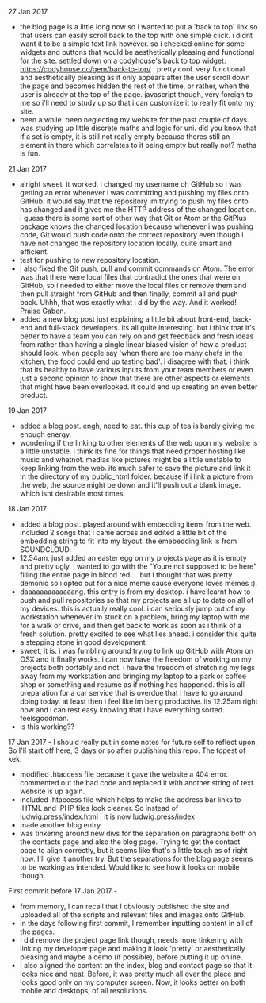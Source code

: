 27 Jan 2017
- the blog page is a little long now so i wanted to put a 'back to top' link so that users can easily scroll back to the top with one simple click. i didnt want it to be a simple text link however. so i checked online for some widgets and buttons that would be aesthetically pleasing and functional for the site. settled down on a codyhouse's back to top widget: https://codyhouse.co/gem/back-to-top/ .
pretty cool. very functional and aesthetically pleasing as it only appears after the user scroll down the page and becomes hidden the rest of the time, or rather, when the user is already at the top of the page.
javascript though, very foreign to me so i'll need to study up so that i can customize it to really fit onto my site.  
- been a while. been neglecting my website for the past couple of days. was studying up little discrete maths and logic for uni. did you know that if a set is empty, it is still not really empty because theres still an element in there which correlates to it being empty but really not? maths is fun.

21 Jan 2017
- alright sweet, it worked. i changed my username oh GitHub so i was getting an error whenever i was committing and pushing my files onto GitHub. it would say that the repository im trying to push my files onto has changed and it gives me the HTTP address of the changed location. i guess there is some sort of other way that Git or Atom or the GitPlus package knows the changed location because whenever i was pushing code, Git would push code onto the correct repository even though i have not changed the repository location locally. quite smart and efficient.
- test for pushing to new repository location.
- i also fixed the Git push, pull and commit commands on Atom. The error was that there were local files that contradict the ones that were on GitHub, so i needed to either move the local files or remove them and then pull straight from GitHub and then finally, commit all and push back. Uhhh, that was exactly what i did by the way. And it worked! Praise Gaben.
- added a new blog post just explaining a little bit about front-end, back-end and full-stack developers. its all quite interesting. but i think that it's better to have a team you can rely on and get feedback and fresh ideas from rather than having a single linear biased vision of how a product should look. when people say 'when there are too many chefs in the kitchen, the food could end up tasting bad'. i disagree with that. i think that its healthy to have various inputs from your team members or even just a second opinion to show that there are other aspects or elements that might have been overlooked. it could end up creating an even better product.

19 Jan 2017
- added a blog post. engh, need to eat. this cup of tea is barely giving me enough energy.
- wondering if the linking to other elements of the web upon my website is a little unstable. i think its fine for things that need proper hosting like music and whatnot. medias like pictures might be a little unstable to keep linking from the web. its much safer to save the picture and link it in the directory of my public_html folder. because if i link a picture from the web, the source might be down and it'll push out a blank image. which isnt desirable most times.

18 Jan 2017
- added a blog post. played around with embedding items from the web. included 2 songs that i came across and edited a little bit of the embedding string to fit into my layout. the emebedding link is from SOUNDCLOUD.  
- 12.54am, just added an easter egg on my projects page as it is empty and pretty ugly. i wanted to go with the "Youre not supposed to be here" filling the entire page in blood red ... but i thought that was pretty demonic so i opted out for a nice meme cause everyone loves memes :).
- daaaaaaaaaaaaang. this entry is from my desktop. i have learnt how to push and pull repositories so that my projects are all up to date on all of my devices. this is actually really cool. i can seriously jump out of my workstation whenever im stuck on a problem, bring my laptop with me for a walk or drive, and then get back to work as soon as i think of a fresh solution. pretty excited to see what lies ahead. i consider this quite a stepping stone in good development.
- sweet, it is. i was fumbling around trying to link up GitHub with Atom on OSX and it finally works. i can now have the freedom of working on my projects both portably and not. i have the freedom of stretching my legs away from my workstation and bringing my laptop to a park or coffee shop or something and resume as if nothing has happened. this is all preparation for a car service that is overdue that i have to go around doing today. at least then i feel like im being productive. its 12.25am right now and i can rest easy knowing that i have everything sorted. feelsgoodman.
- is this working??

17 Jan 2017 - I should really put in some notes for future self to reflect upon. So I'll start off here, 3 days or so after publishing this repo. The topest of kek.
- modified .htaccess file because it gave the website a 404 error. commented out the bad code and replaced it with another string of text. website is up again.
- included .htaccess file which helps to make the address bar links to .HTML and .PHP files look cleaner. So instead of ludwig.press/index.html , it is now ludwig.press/index
- made another blog entry
- was tinkering around new divs for the separation on paragraphs both on the contacts page and also the blog page. Trying to get the contact page to align correctly, but it seems like that's a little tough as of right now. I'll give it another try. But the separations for the blog page seems to be working as intended. Would like to see how it looks on mobile though.

First commit before 17 Jan 2017 -
- from memory, I can recall that I obviously published the site and uploaded all of the scripts and relevant files and images onto GitHub.
- in the days following first commit, I remember inputting content in all of the pages.
- I did remove the project page link though, needs more tinkering with linking my developer page and making it look 'pretty' or aesthetically pleasing and maybe a demo (if possible), before putting it up online.
- I also aligned the content on the index, blog and contact page so that it looks nice and neat. Before, it was pretty much all over the place and looks good only on my computer screen. Now, it looks better on both mobile and desktops, of all resolutions.
